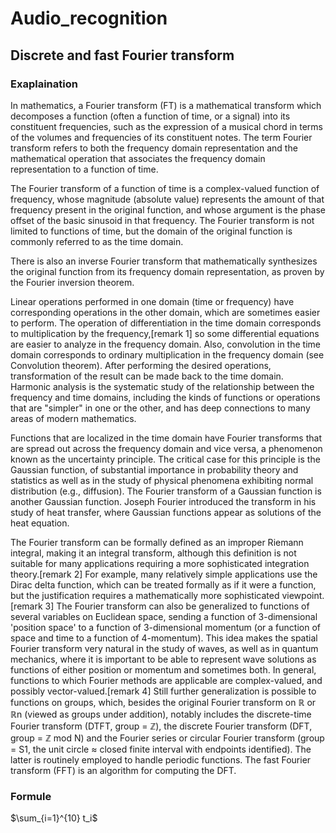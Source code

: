 # Audio_recognition
## Discrete and fast Fourier transform
### Exaplaination
In mathematics, a Fourier transform (FT) is a mathematical transform which decomposes a function (often a function of time, or a signal) into its constituent frequencies, such as the expression of a musical chord in terms of the volumes and frequencies of its constituent notes. The term Fourier transform refers to both the frequency domain representation and the mathematical operation that associates the frequency domain representation to a function of time.

The Fourier transform of a function of time is a complex-valued function of frequency, whose magnitude (absolute value) represents the amount of that frequency present in the original function, and whose argument is the phase offset of the basic sinusoid in that frequency. The Fourier transform is not limited to functions of time, but the domain of the original function is commonly referred to as the time domain. 

There is also an inverse Fourier transform that mathematically synthesizes the original function from its frequency domain representation, as proven by the Fourier inversion theorem. 

Linear operations performed in one domain (time or frequency) have corresponding operations in the other domain, which are sometimes easier to perform. The operation of differentiation in the time domain corresponds to multiplication by the frequency,[remark 1] so some differential equations are easier to analyze in the frequency domain. Also, convolution in the time domain corresponds to ordinary multiplication in the frequency domain (see Convolution theorem). After performing the desired operations, transformation of the result can be made back to the time domain. Harmonic analysis is the systematic study of the relationship between the frequency and time domains, including the kinds of functions or operations that are "simpler" in one or the other, and has deep connections to many areas of modern mathematics.

Functions that are localized in the time domain have Fourier transforms that are spread out across the frequency domain and vice versa, a phenomenon known as the uncertainty principle. The critical case for this principle is the Gaussian function, of substantial importance in probability theory and statistics as well as in the study of physical phenomena exhibiting normal distribution (e.g., diffusion). The Fourier transform of a Gaussian function is another Gaussian function. Joseph Fourier introduced the transform in his study of heat transfer, where Gaussian functions appear as solutions of the heat equation.

The Fourier transform can be formally defined as an improper Riemann integral, making it an integral transform, although this definition is not suitable for many applications requiring a more sophisticated integration theory.[remark 2] For example, many relatively simple applications use the Dirac delta function, which can be treated formally as if it were a function, but the justification requires a mathematically more sophisticated viewpoint.[remark 3] The Fourier transform can also be generalized to functions of several variables on Euclidean space, sending a function of 3-dimensional 'position space' to a function of 3-dimensional momentum (or a function of space and time to a function of 4-momentum). This idea makes the spatial Fourier transform very natural in the study of waves, as well as in quantum mechanics, where it is important to be able to represent wave solutions as functions of either position or momentum and sometimes both. In general, functions to which Fourier methods are applicable are complex-valued, and possibly vector-valued.[remark 4] Still further generalization is possible to functions on groups, which, besides the original Fourier transform on ℝ or ℝn (viewed as groups under addition), notably includes the discrete-time Fourier transform (DTFT, group = ℤ), the discrete Fourier transform (DFT, group = ℤ mod N) and the Fourier series or circular Fourier transform (group = S1, the unit circle ≈ closed finite interval with endpoints identified). The latter is routinely employed to handle periodic functions. 
The fast Fourier transform (FFT) is an algorithm for computing the DFT. 
### Formule

$\sum_{i=1}^{10} t_i$

